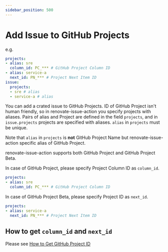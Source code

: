 ```yaml
---
sidebar_position: 500
---
```


# Add Issue to GitHub Projects

e.g.

```yaml
projects:
- alias: sre
  column_id: PC_*** # GitHub Project Column ID
- alias: service-a
  next_id: PN_*** # Project Next Item ID
issue:
  projects:
  - sre # alias
  - service-a # alias
```

You can add a crated issue to GitHub Projects.
ID of GitHub Project isn't human friendly, so in renovate-issue-action you specify projects with aliases.
Pairs of alias and Project are defined in the field `projects`, and in `issue.projects` projects are specified with aliases.
`alias` in `projects` must be unique.

Note that `alias` in `projects` is **not** GitHub Project Name but renovate-issue-action specific alias of GitHub Project.

renovate-issue-action supports both GitHub Project and GitHub Project Beta.

In case of GitHub Project, please specify Project Column ID as `column_id`.

```yaml
projects:
- alias: sre
  column_id: PC_*** # GitHub Project Column ID
```

In case of GitHub Project Beta, please specify Project ID as `next_id`.

```yaml
projects:
- alias: service-a
  next_id: PN_*** # Project Next Item ID
```

## How to get `column_id` and `next_id`

Please see [How to Get GitHub Project ID](get-project-id)
